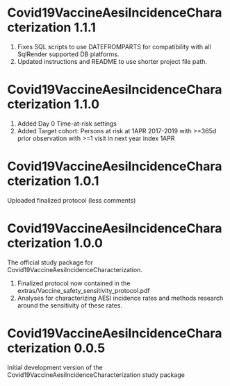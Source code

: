 Covid19VaccineAesiIncidenceCharacterization 1.1.1
==================

1. Fixes SQL scripts to use DATEFROMPARTS for compatibility with all SqlRender supported DB platforms.
2. Updated instructions and README to use shorter project file path.

Covid19VaccineAesiIncidenceCharacterization 1.1.0
==================

1. Added Day 0 Time-at-risk settings
2. Added Target cohort: Persons at risk at 1APR 2017-2019 with >=365d prior observation with >=1 visit in next year index 1APR

Covid19VaccineAesiIncidenceCharacterization 1.0.1
==================

Uploaded finalized protocol (less comments)

Covid19VaccineAesiIncidenceCharacterization 1.0.0
==================

The official study package for Covid19VaccineAesiIncidenceCharacterization.

1. Finalized protocol now contained in the extras/Vaccine_safety_sensitivity_protocol.pdf
2. Analyses for characterizing AESI incidence rates and methods research around the sensitivity of these rates.


Covid19VaccineAesiIncidenceCharacterization 0.0.5
============

Initial development version of the Covid19VaccineAesiIncidenceCharacterization study package
